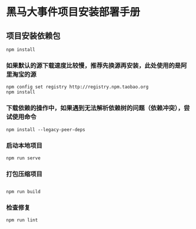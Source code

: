 # 黑马大事件项目安装部署手册

## 项目安装依赖包
```
npm install
```

### 如果默认的源下载速度比较慢，推荐先换源再安装，此处使用的是阿里淘宝的源
```
npm config set registry http://registry.npm.taobao.org
npm install
```

### 下载依赖的操作中，如果遇到无法解析依赖树的问题（依赖冲突），尝试使用命令
```
npm install --legacy-peer-deps
```

### 启动本地项目
```
npm run serve
```

### 打包压缩项目
```

npm run build
```

### 检查修复
```
npm run lint
```
